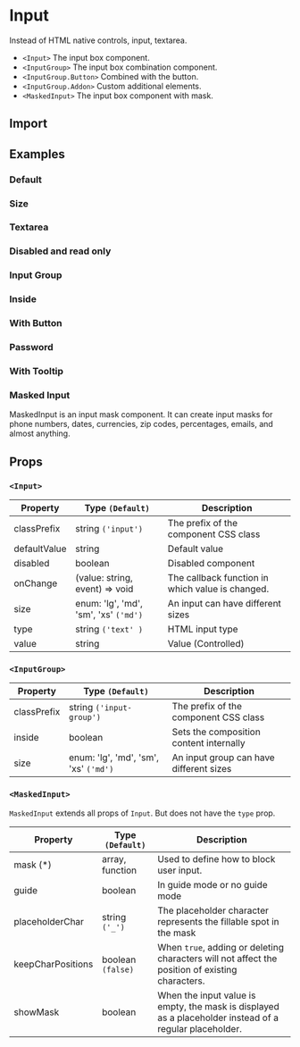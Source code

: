 # Input

Instead of HTML native controls, input, textarea.

- `<Input>` The input box component.
- `<InputGroup>` The input box combination component.
- `<InputGroup.Button>` Combined with the button.
- `<InputGroup.Addon>` Custom additional elements.
- `<MaskedInput>` The input box component with mask.

## Import

<!--{include:(components/input/fragments/import.md)}-->

## Examples

### Default

<!--{include:`basic.md`}-->

### Size

<!--{include:`size.md`}-->

### Textarea

<!--{include:`textarea.md`}-->

### Disabled and read only

<!--{include:`disabled.md`}-->

### Input Group

<!--{include:`input-group.md`}-->

### Inside

<!--{include:`input-group-inside.md`}-->

### With Button

<!--{include:`input-group-button.md`}-->

### Password

<!--{include:`input-group-password.md`}-->

### With Tooltip

<!--{include:`tooltip.md`}-->

### Masked Input

MaskedInput is an input mask component. It can create input masks for phone numbers, dates, currencies, zip codes, percentages, emails, and almost anything.

<!--{include:`masked-input.md`}-->

## Props

### `<Input>`

| Property     | Type `(Default)`                      | Description                                      |
| ------------ | ------------------------------------- | ------------------------------------------------ |
| classPrefix  | string `('input')`                    | The prefix of the component CSS class            |
| defaultValue | string                                | Default value                                    |
| disabled     | boolean                               | Disabled component                               |
| onChange     | (value: string, event) => void        | The callback function in which value is changed. |
| size         | enum: 'lg', 'md', 'sm', 'xs' `('md')` | An input can have different sizes                |
| type         | string `('text' )`                    | HTML input type                                  |
| value        | string                                | Value (Controlled)                               |

### `<InputGroup>`

| Property    | Type `(Default)`                      | Description                             |
| ----------- | ------------------------------------- | --------------------------------------- |
| classPrefix | string `('input-group')`              | The prefix of the component CSS class   |
| inside      | boolean                               | Sets the composition content internally |
| size        | enum: 'lg', 'md', 'sm', 'xs' `('md')` | An input group can have different sizes |

### `<MaskedInput>`

`MaskedInput` extends all props of `Input`. But does not have the `type` prop.

| Property          | Type `(Default)`  | Description                                                                                             |
| ----------------- | ----------------- | ------------------------------------------------------------------------------------------------------- |
| mask (\*)         | array, function   | Used to define how to block user input.                                                                 |
| guide             | boolean           | In guide mode or no guide mode                                                                          |
| placeholderChar   | string `('_')`    | The placeholder character represents the fillable spot in the mask                                      |
| keepCharPositions | boolean `(false)` | When `true`, adding or deleting characters will not affect the position of existing characters.         |
| showMask          | boolean           | When the input value is empty, the mask is displayed as a placeholder instead of a regular placeholder. |
